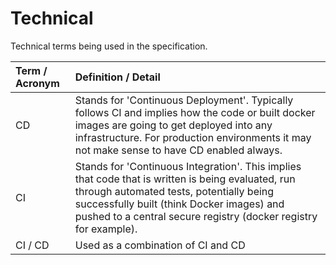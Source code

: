 # Technical

Technical terms being used in the specification.



| Term / Acronym | Definition / Detail |
| :--- | :--- |
| CD | Stands for 'Continuous Deployment'. Typically follows CI and implies how the code or built docker images are going to get deployed into any infrastructure. For production environments it may not make sense to have CD enabled always. |
| CI | Stands for 'Continuous Integration'. This implies that code that is written is being evaluated, run through automated tests, potentially being successfully built \(think Docker images\) and pushed to a central secure registry \(docker registry for example\). |
| CI / CD | Used as a combination of CI and CD |



